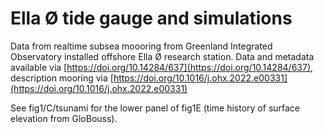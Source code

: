# Ella Ø tide gauge and simulations

Data from realtime subsea moooring from Greenland Integrated Observatory installed offshore Ella Ø research station. Data and metadata available via [https://doi.org/10.14284/637](https://doi.org/10.14284/637), description mooring via [https://doi.org/10.1016/j.ohx.2022.e00331](https://doi.org/10.1016/j.ohx.2022.e00331)

See fig1/C/tsunami for the lower panel of fig1E (time history of surface elevation from GloBouss).
